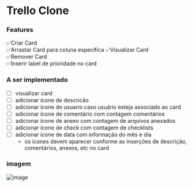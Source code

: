 # Trello Clone

### Features

:white_check_mark:Criar Card  
:white_check_mark:Arrastar Card para coluna específica
:white_check_mark:Visualizar Card  
:white_check_mark:Remover Card  
:white_check_mark:Inserir label de prioridade no card

### A ser implementado

- [ ] visualizar card
- [ ] adicionar ícone de descricão
- [ ] adicionar ícone de usuario caso usuário esteja associado ao card
- [ ] adicionar ícone de comentário com contagem comentários
- [ ] adicionar ícone de anexo com contagem de arquivos anexados
- [ ] adicionar ícone de check com contagem de checklists
- [ ] adicionar ícone de data com informação do mês e dia
  - os ícones devem aparecer conforme as inserções de descrição, comentários, anexos, etc no card

### imagem

![image](https://user-images.githubusercontent.com/28652407/147904510-c48125e8-aa14-4cc0-89c0-3fead3435df4.png)
